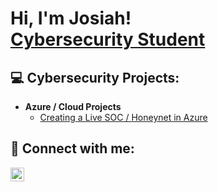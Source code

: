 <h1>Hi, I'm Josiah! <br/><a href="https://github.com/joshmadakor1"> <a href="https://www.linkedin.com/in/joshmadakor/">Cybersecurity Student</a>
<h2>💻 Cybersecurity Projects:</h2>

- <b>Azure / Cloud Projects</b>
  - [Creating a Live SOC / Honeynet in Azure](https://github.com/clevelandjosiah/Azure-Honeynet)


<h2> 🤳 Connect with me:</h2>

[<img align="left" alt="JoshMadakor | LinkedIn" width="22px" src="https://cdn.jsdelivr.net/npm/simple-icons@v3/icons/linkedin.svg" />][linkedin]


[linkedin]: https://linkedin.com/in/joshmadakor

<!--
**joshmadakor1/joshmadakor1** is a ✨ _special_ ✨ repository because its `README.md` (this file) appears on your GitHub profile.

Here are some ideas to get you started:

- 🔭 I’m currently working on ...
- 🌱 I’m currently learning ...
- 👯 I’m looking to collaborate on ...
- 🤔 I’m looking for help with ...
- 💬 Ask me about ...
- 📫 How to reach me: ...
- 😄 Pronouns: ...
- ⚡ Fun fact: ...
-->
